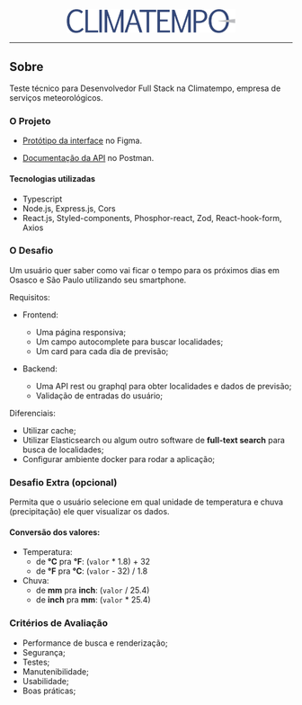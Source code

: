 <div align="center">
      <img src="./_assets/logo.png" alt="Climatempo" width="300px"/>
</div>

---

## Sobre

Teste técnico para Desenvolvedor Full Stack na Climatempo, empresa de serviços meteorológicos.

### O Projeto

-  [Protótipo da interface](https://www.figma.com/file/t9fJqD8uh0yuXEeHvKsgm1/Layout---Climatempo-app?node-id=0%3A1&t=KzGQzecOwTi9SJlK-1) no Figma.

-  [Documentação da API](https://documenter.getpostman.com/view/14419670/2s8YzMXQhT) no Postman.

#### Tecnologias utilizadas

-  Typescript
-  Node.js, Express.js, Cors
-  React.js, Styled-components, Phosphor-react, Zod, React-hook-form, Axios

### O Desafio

Um usuário quer saber como vai ficar o
tempo para os próximos dias em Osasco e São Paulo utilizando seu smartphone.

Requisitos:

-  Frontend:

   -  Uma página responsiva;
   -  Um campo autocomplete para buscar localidades;
   -  Um card para cada dia de previsão;

-  Backend:

   -  Uma API rest ou graphql para obter localidades e dados de previsão;
   -  Validação de entradas do usuário;

Diferenciais:

-  Utilizar cache;
-  Utilizar Elasticsearch ou algum outro software de **full-text search** para busca de localidades;
-  Configurar ambiente docker para rodar a aplicação;

### Desafio Extra (opcional)

Permita que o usuário selecione em qual unidade de temperatura e chuva (precipitação) ele quer visualizar os dados.

#### Conversão dos valores:

-  Temperatura:
   -  de **°C** pra **°F**: (`valor` \* 1.8) + 32
   -  de **°F** pra **°C**: (`valor` - 32) / 1.8
-  Chuva:
   -  de **mm** pra **inch**: (`valor` / 25.4)
   -  de **inch** pra **mm**: (`valor` \* 25.4)

### Critérios de Avaliação

-  Performance de busca e renderização;
-  Segurança;
-  Testes;
-  Manutenibilidade;
-  Usabilidade;
-  Boas práticas;
